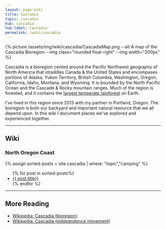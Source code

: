 ```yaml
---
layout: page-wiki 
title: Cascadia
topic: cascadia
hub: cascadia
hub-label: Cascadia
permalink: /wiki/cascadia
---
```


{% picture /assets/img/wiki/cascadia/CascadiaMap.png 
   --alt A map of the Cascadia Bioregion 
   --img class="rounded float-right"
   --img width="200px"
%}

<p class="lead">
  Cascadia is a bioregion cented around the Pacific Northwest geography of North America that straddles Canada & 
  the United States and encompases portions of Alaska, Yukon Territory, British Columbia, Washington, Oregon, 
  California, Idaho, Montana, and Wyoming. It is bounded by the North Pacific Ocean and the 
  Cascade & Rocky mountain ranges.  Much of the region is forested, and it contains the 
  <a href="https://en.wikipedia.org/wiki/Pacific_temperate_rainforests">largest temperate rainforest</a> on Earth.
</p>

I've lived in this region since 2013 with my partner in Portland, Oregon.  The bioregion is both our backyard and important natural resource that we all depend upon.  In this wiki I document places we've explored and experienced together.

----

## Wiki

### North Oregon Coast

{% assign sorted-posts = site.cascadia | where: "topic","camping" %}
<ul class="list-unstyled">
  {% for post in sorted-posts%}
    <li>
      <i class="fas fa-book"></i>
      <a href="{{ post.url | prepend: site.baseurl }}">{{ post.title}}</a>
    </li>
{% endfor %}
</ul>

----

## More Reading

- [Wikipedia: Cascadia (bioregion)](https://en.wikipedia.org/wiki/Cascadia_(bioregion))
- [Wikipedia: Cascadia (independence movement)](https://en.wikipedia.org/wiki/Cascadia_(independence_movement))


